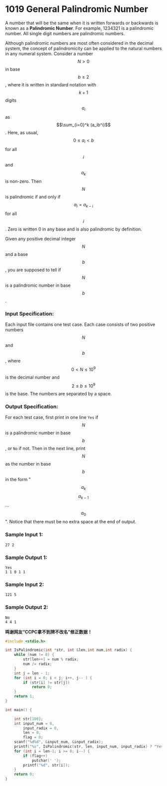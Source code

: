 # 1019 General Palindromic Number
A number that will be the same when it is written forwards or backwards is known as a **Palindromic Number**. For example, 1234321 is a palindromic number. All single digit numbers are palindromic numbers.

Although palindromic numbers are most often considered in the decimal system, the concept of palindromicity can be applied to the natural numbers in any numeral system. Consider a number $$N > 0$$ in base $$b \ge 2$$, where it is written in standard notation with $$k+1$$ digits $$a_i$$ as $$\sum_{i=0}^k (a_ib^i)$$. Here, as usual, $$0 \le a_i < b$$ for all $$i$$ and $$a_k$$ is non-zero. Then $$N$$ is palindromic if and only if $$a_i = a_{k-i}$$ for all $$i$$. Zero is written 0 in any base and is also palindromic by definition.

Given any positive decimal integer $$N$$ and a base $$b$$, you are supposed to tell if $$N$$ is a palindromic number in base $$b$$.

### Input Specification:

Each input file contains one test case. Each case consists of two positive numbers $$N$$ and $$b$$, where $$0 < N \le 10^9$$ is the decimal number and $$2 \le b \le 10^9$$ is the base. The numbers are separated by a space.

### Output Specification:

For each test case, first print in one line `Yes` if $$N$$ is a palindromic number in base $$b$$, or `No` if not. Then in the next line, print $$N$$ as the number in base $$b$$ in the form "$$a_k$$ $$a_{k-1}$$ ... $$a_0$$". Notice that there must be no extra space at the end of output.

### Sample Input 1:
```in
27 2
```

### Sample Output 1:
```out
Yes
1 1 0 1 1
```

### Sample Input 2:
```in
121 5
```

### Sample Output 2:
```out
No
4 4 1
```

**鸣谢网友“CCPC拿不到牌不改名”修正数据！**
```cpp
#include <stdio.h>

int IsPalindromic(int *str, int &len,int num,int radix) {
	while (num != 0) {
		str[len++] = num % radix;
		num /= radix;
	}
	int j = len - 1;
	for (int i = 0; i < j; i++, j-- ) {
		if (str[i] != str[j])
			return 0;
	}
	return 1;
}

int main() {

	int str[100];
	int input_num = 0,
		input_radix = 0,
		len = 0,
		flag = 0;
	scanf("%d%d", &input_num, &input_radix);
	printf("%s", IsPalindromic(str, len, input_num, input_radix) ? "Yes\n" : "No\n");
	for (int i = len-1; i >= 0; i--) {
		if (flag++)
			putchar(' ');
		printf("%d", str[i]);
	}
	return 0;
}


```